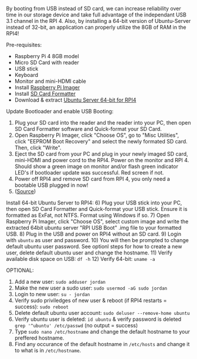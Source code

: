 By booting from USB instead of SD card, we can increase reliability over time in our storage device and take full advantage of the independant USB 3.1 channel in the RPI 4. Also, by installing a 64-bit version of Ubuntu-Server instead of 32-bit, an application can properly utilize the 8GB of RAM in the RPI4!

Pre-requisites: 
- Raspberry Pi 4 8GB model
- Micro SD Card with reader
- USB stick
- Keyboard
- Monitor and mini-HDMI cable
- Install [Raspberry Pi Imager](https://www.raspberrypi.org/software/)
- Install [SD Card Formatter](https://www.sdcard.org/downloads/formatter/)
- Download & extract [Ubuntu Server 64-bit for RPI4](https://www.raspberrypi.org/forums/viewtopic.php?t=278791)

Update Bootloader and enable USB Booting:  
1) Plug your SD card into the reader and the reader into your PC, then open SD Card Formatter software and Quick-format your SD Card.
2) Open Raspberry Pi Imager, click "Choose OS", go to "Misc Utilities", click "EEPROM Boot Recovery" and select the newly formated SD card. Then, click "Write".
3) Eject the SD card from your PC and plug in your newly imaged SD card, mini-HDMI and power cord to the RPI4. Power on the monitor and RPI 4. Should show a green image on monitor and/or flash green indicator LED's if bootloader update was successful. Red screen if not.
4) Power off RPI4 and remove SD card from RPI 4, you only need a bootable USB plugged in now!
5) ([Source](https://webtechie.be/post/2020-09-29-64bit-raspbianos-on-raspberrypi4-with-usbboot/))  

Install 64-bit Ubuntu Server to RPI4:
6) Plug your USB stick into your PC, then open SD Card Formatter and Quick-format your USB stick. Ensure it is formatted as ExFat, not NTFS. Format using Windows if so.
7) Open Raspberry Pi Imager, click "Choose OS", select custom image and write the extracted 64bit ubuntu server "RPI USB Boot" .img file to your formatted USB.
8) Plug in the USB and power on RPI4 without an SD card.
9) Login with `ubuntu` as user and password.
10) You will then be prompted to change default ubuntu user password. See optionl steps for how to create a new user, delete default ubuntu user and change the hostname.
11) Verify available disk space on USB: `df -h`
12) Verify 64-bit: `uname -a`

OPTIONAL:  
1) Add a new user: `sudo adduser jordan`  
2) Make the new user a sudo user: `sudo usermod -aG sudo jordan`
3) Login to new user: `su - jordan`
4) Verify sudo priviledges of new user & reboot (if RPI4 restarts = success): `sudo reboot`
5) Delete default ubuntu user account: `sudo deluser --remove-home ubuntu`
6) Verify ubuntu user is deleted: `id ubuntu` & verify password is deleted `grep '^ubuntu' /etc/passwd` (no output = success)
7) Type `sudo nano /etc/hostname` and change the default hostname to your preffered hostname.
8) Find any occurance of the default hostname in `/etc/hosts` and change it to what is in `/etc/hostname`.

